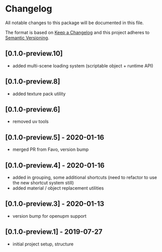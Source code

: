# Changelog
All notable changes to this package will be documented in this file.

The format is based on [Keep a Changelog](http://keepachangelog.com/en/1.0.0/)
and this project adheres to [Semantic Versioning](http://semver.org/spec/v2.0.0.html).

## [0.1.0-preview.10]
- added multi-scene loading system (scriptable object + runtime API)

## [0.1.0-preview.8]
- added texture pack utility

## [0.1.0-preview.6]
- removed uv tools 

## [0.1.0-preview.5] - 2020-01-16
- merged PR from Favo, version bump

## [0.1.0-preview.4] - 2020-01-16
- added in grouping, some additional shortcuts (need to refactor to use the new shortcut system still)
- added material / object replacement utilities

## [0.1.0-preview.3] - 2020-01-13
- version bump for openupm support

## [0.1.0-preview.1] - 2019-07-27
- initial project setup, structure

